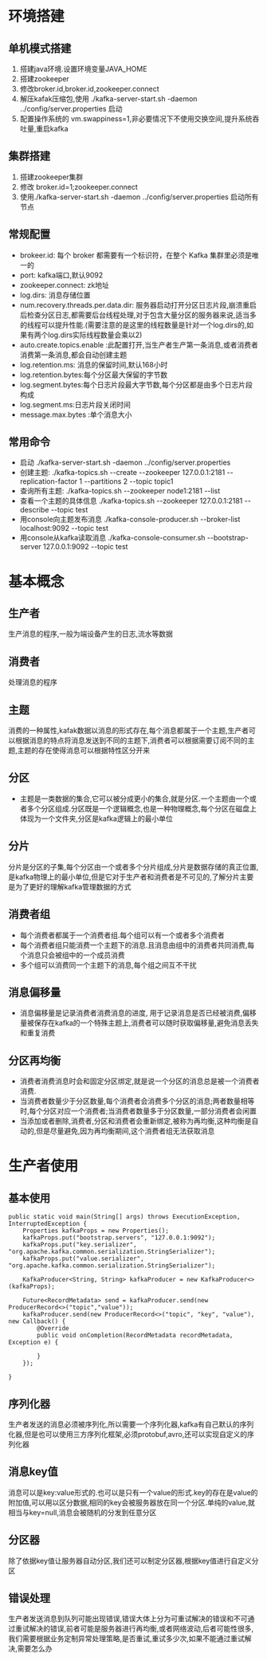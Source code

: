# 环境搭建
## 单机模式搭建
1. 搭建java环境.设置环境变量JAVA_HOME
2. 搭建zookeeper
3. 修改broker.id,broker.id,zookeeper.connect
4. 解压kafak压缩包,使用 ./kafka-server-start.sh -daemon ../config/server.properties 启动
5. 配置操作系统的 vm.swappiness=1,非必要情况下不使用交换空间,提升系统吞吐量,重启kafka

## 集群搭建
1. 搭建zookeeper集群
2. 修改 broker.id=1;zookeeper.connect
3. 使用./kafka-server-start.sh -daemon ../config/server.properties 启动所有节点

## 常规配置
+ brokeer.id: 每个 broker 都需要有一个标识符，在整个 Kafka 集群里必须是唯一的
+ port: kafka端口,默认9092
+ zookeeper.connect: zk地址
+ log.dirs: 消息存储位置
+ num.recovery.threads.per.data.dir: 服务器启动打开分区日志片段,崩溃重启后检查分区日志,都需要后台线程处理,对于包含大量分区的服务器来说,适当多的线程可以提升性能.(需要注意的是这里的线程数量是针对一个log.dirs的,如果有两个log.dirs实际线程数量会乘以2)
+ auto.create.topics.enable :此配置打开,当生产者生产第一条消息,或者消费者消费第一条消息,都会自动创建主题
+ log.retention.ms: 消息的保留时间,默认168小时
+ log.retention.bytes:每个分区最大保留的字节数
+ log.segment.bytes:每个日志片段最大字节数,每个分区都是由多个日志片段构成
+ log.segment.ms:日志片段关闭时间
+ message.max.bytes :单个消息大小

## 常用命令
+ 启动
./kafka-server-start.sh -daemon ../config/server.properties
+ 创建主题:
./kafka-topics.sh --create --zookeeper 127.0.0.1:2181 --replication-factor 1 --partitions 2 --topic topic1
+ 查询所有主题:
./kafka-topics.sh  --zookeeper node1:2181 --list
+ 查看一个主题的具体信息
./kafka-topics.sh  --zookeeper 127.0.0.1:2181 --describe --topic test
+ 用console向主题发布消息
./kafka-console-producer.sh --broker-list localhost:9092 --topic test
+ 用console从kafka读取消息
./kafka-console-consumer.sh --bootstrap-server 127.0.0.1:9092 --topic test 


# 基本概念
## 生产者
生产消息的程序,一般为端设备产生的日志,流水等数据
## 消费者
处理消息的程序
## 主题
消费的一种属性,kafak数据以消息的形式存在,每个消息都属于一个主题,生产者可以根据消息的特点将消息发送到不同的主题下,消费者可以根据需要订阅不同的主题,主题的存在使得消息可以根据特性区分开来
## 分区
+ 主题是一类数据的集合,它可以被分成更小的集合,就是分区.一个主题由一个或者多个分区组成.分区既是一个逻辑概念,也是一种物理概念,每个分区在磁盘上体现为一个文件夹,分区是kafka逻辑上的最小单位
## 分片
分片是分区的子集,每个分区由一个或者多个分片组成,分片是数据存储的真正位置,是kafka物理上的最小单位,但是它对于生产者和消费者是不可见的,了解分片主要是为了更好的理解kafka管理数据的方式
## 消费者组
+ 每个消费者都属于一个消费者组.每个组可以有一个或者多个消费者
+ 每个消费者组只能消费一个主题下的消息.且消息由组中的消费者共同消费,每个消息只会被组中的一个成员消费
+ 多个组可以消费同一个主题下的消息,每个组之间互不干扰
## 消息偏移量
+ 消息偏移量是记录消费者消费消息的进度, 用于记录消息是否已经被消费,偏移量被保存在kafka的一个特殊主题上,消费者可以随时获取偏移量,避免消息丢失和重复消费
## 分区再均衡
+ 消费者消费消息时会和固定分区绑定,就是说一个分区的消息总是被一个消费者消费.
+ 当消费者数量少于分区数量,每个消费者会消费多个分区的消息;两者数量相等时,每个分区对应一个消费者;当消费者数量多于分区数量,一部分消费者会闲置
+ 当添加或者删除,消费者,分区和消费者会重新绑定,被称为再均衡,这种均衡是自动的,但是尽量避免,因为再均衡期间,这个消费者组无法获取消息

# 生产者使用
## 基本使用 

    public static void main(String[] args) throws ExecutionException, InterruptedException {
        Properties kafkaProps = new Properties();
        kafkaProps.put("bootstrap.servers", "127.0.0.1:9092");
        kafkaProps.put("key.serializer", "org.apache.kafka.common.serialization.StringSerializer");
        kafkaProps.put("value.serializer", "org.apache.kafka.common.serialization.StringSerializer");

        KafkaProducer<String, String> kafkaProducer = new KafkaProducer<>(kafkaProps);

        Future<RecordMetadata> send = kafkaProducer.send(new ProducerRecord<>("topic","value"));
        kafkaProducer.send(new ProducerRecord<>("topic", "key", "value"), new Callback() {
            @Override
            public void onCompletion(RecordMetadata recordMetadata, Exception e) {

            }
        });

    }

## 序列化器
生产者发送的消息必须被序列化,所以需要一个序列化器,kafka有自己默认的序列化器,但是也可以使用三方序列化框架,必须protobuf,avro,还可以实现自定义的序列化器

## 消息key值
消息可以是key:value形式的.也可以是只有一个value的形式.key的存在是value的附加值,可以用以区分数据,相同的key会被服务器放在同一个分区.单纯的value,就相当与key=null,消息会被随机的分发到任意分区

## 分区器
除了依据key值让服务器自动分区,我们还可以制定分区器,根据key值进行自定义分区

## 错误处理
生产者发送消息到队列可能出现错误,错误大体上分为可重试解决的错误和不可通过重试解决的错误,前者可能是服务器进行再均衡,或者网络波动,后者可能性很多,我们需要根据业务定制异常处理策略,是否重试,重试多少次,如果不能通过重试解决,需要怎么办